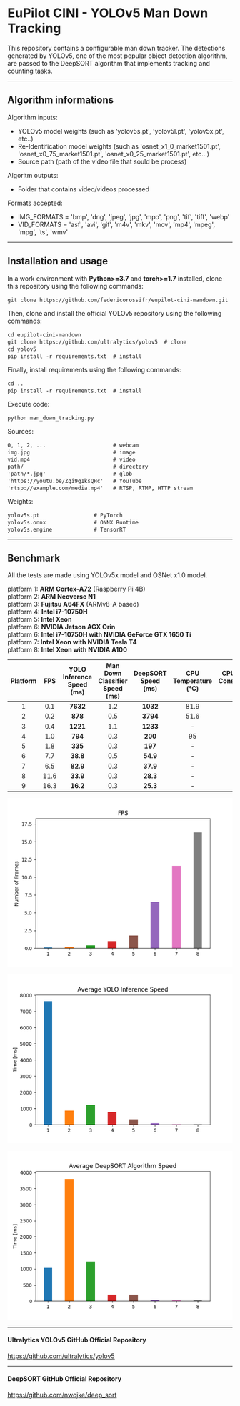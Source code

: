 # EuPilot CINI - YOLOv5 Man Down Tracking

This repository contains a configurable man down tracker. The detections generated by YOLOv5, one of the most popular object detection algorithm, are passed to the DeepSORT algorithm that implements tracking and counting tasks.

***

## Algorithm informations

Algorithm inputs:
- YOLOv5 model weights (such as 'yolov5s.pt', 'yolov5l.pt', 'yolov5x.pt', etc..) 
- Re-Identification model weights (such as 'osnet_x1_0_market1501.pt', 'osnet_x0_75_market1501.pt', 'osnet_x0_25_market1501.pt', etc...)
- Source path (path of the video file that sould be process)

Algoritm outputs:
- Folder that contains video/videos processed

Formats accepted:
- IMG_FORMATS = 'bmp', 'dng', 'jpeg', 'jpg', 'mpo', 'png', 'tif', 'tiff', 'webp'
- VID_FORMATS = 'asf', 'avi', 'gif', 'm4v', 'mkv', 'mov', 'mp4', 'mpeg', 'mpg', 'ts', 'wmv'

***

## Installation and usage

In a work environment with **Python>=3.7** and **torch>=1.7** installed, clone this repository using the following commands:
```
git clone https://github.com/federicorossifr/eupilot-cini-mandown.git
```
Then, clone and install the official YOLOv5 repository using the following commands:
```
cd eupilot-cini-mandown
git clone https://github.com/ultralytics/yolov5  # clone
cd yolov5
pip install -r requirements.txt  # install
```
Finally, install requirements using the following commands:
```
cd ..
pip install -r requirements.txt  # install
```
Execute code:
```
python man_down_tracking.py
```

Sources:

    0, 1, 2, ...                     # webcam
    img.jpg                          # image
    vid.mp4                          # video
    path/                            # directory
    'path/*.jpg'                     # glob
    'https://youtu.be/Zgi9g1ksQHc'   # YouTube
    'rtsp://example.com/media.mp4'   # RTSP, RTMP, HTTP stream

Weights:

    yolov5s.pt                 # PyTorch
    yolov5s.onnx               # ONNX Runtime
    yolov5s.engine             # TensorRT

***
## Benchmark

All the tests are made using YOLOv5x model and OSNet x1.0 model.
   
platform 1: **ARM Cortex-A72** (Raspberry Pi 4B)  
platform 2: **ARM Neoverse N1**  
platform 3: **Fujitsu A64FX** (ARMv8-A based)  
platform 4: **Intel i7-10750H**   
platform 5: **Intel Xeon**  
platform 6: **NVIDIA Jetson AGX Orin**  
platform 6: **Intel i7-10750H with NVIDIA GeForce GTX 1650 Ti**  
platform 7: **Intel Xeon with NVIDIA Tesla T4**  
platform 8: **Intel Xeon with NVIDIA A100**  

| Platform | FPS | YOLO Inference Speed<br>(ms) | Man Down Classifier Speed<br>(ms) | DeepSORT Speed<br>(ms) | CPU Temperature<br>(°C) | CPU Power Consumption<br>(W) | GPU Temperature<br>(°C) | GPU Power Consumption<br>(W) |
|:-:|:-:|:-:|:-:|:-:|:-:|:-:|:-:|:-:|
| 1 | 0.1 | **7632** | 1.2 | **1032** | 81.9 | - | - | - |
| 2 | 0.2 | **878** | 0.5 | **3794** | 51.6 | - | - | - |
| 3 | 0.4 | **1221** | 1.1 | **1233** | - | - | - | - |
| 4 | 1.0 | **794** | 0.3 | **200** | 95 | - | - | - |
| 5 | 1.8 | **335** | 0.3 | **197** | - | - | - | - |  
| 6 | 7.7 | **38.8** | 0.5 | **54.9** | - | - | - | - |
| 7 | 6.5 | **82.9** | 0.3 | **37.9** | - | - | 74.7 | 38.2 |
| 8 | 11.6 | **33.9** | 0.3 | **28.3** | - | - | 48.9 | 57.1 |
| 9 | 16.3 | **16.2** | 0.3 | **25.3** | - | - | 30.8 | 44.4 |

<p align = "center"><img width="600" src="fps.png"></p>

<p align = "center"><img width="600" src="yolo_inference_speed.png"></p>

<p align = "center"><img width="600" src="deep_sort_speed.png"></p>

***

#### Ultralytics YOLOv5 GitHub Official Repository
https://github.com/ultralytics/yolov5

***

#### DeepSORT GitHub Official Repository
https://github.com/nwojke/deep_sort